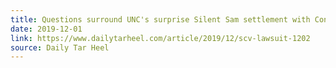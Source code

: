 ```yaml
---
title: Questions surround UNC's surprise Silent Sam settlement with Confederate group
date: 2019-12-01
link: https://www.dailytarheel.com/article/2019/12/scv-lawsuit-1202
source: Daily Tar Heel
---
```


